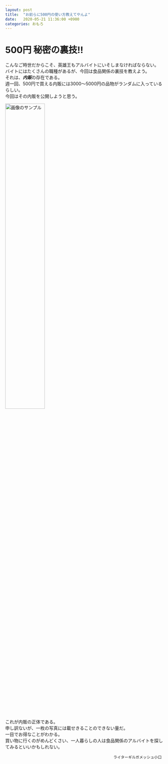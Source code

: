 ```yaml
---
layout: post
title:  "お前らに500円の使い方教えてやんよ"
date:   2020-05-21 11:36:00 +0900
categories: おもろ
---
```

# 500円 秘密の裏技!!
こんなご時世だからこそ、英雄王もアルバイトにいそしまなければならない。  
バイトにはたくさんの職種があるが、今回は食品関係の裏技を教えよう。  
それは、***内販***の存在である。  
週一回、500円で買える内販には3000～5000円の品物がランダムに入っているらしい。  
今回はその内販を公開しようと思う。  

<img src="https://user-images.githubusercontent.com/65491096/82501133-b45d4100-9b2f-11ea-94f0-ad255b840dd9.JPG" alt="画像のサンプル" width="50%" height="50%">   

これが内販の正体である。  
申し訳ないが、一枚の写真には載せきることのできない量だ。  
一目でお得なことがわかる。  
買い物に行くのがめんどくさい、一人暮らしの人は食品関係のアルバイトを探してみるといいかもしれない。  
               
              　　　　　　　　　　　　　　　　　　　　　　　ライターギルガメッシュ小口
